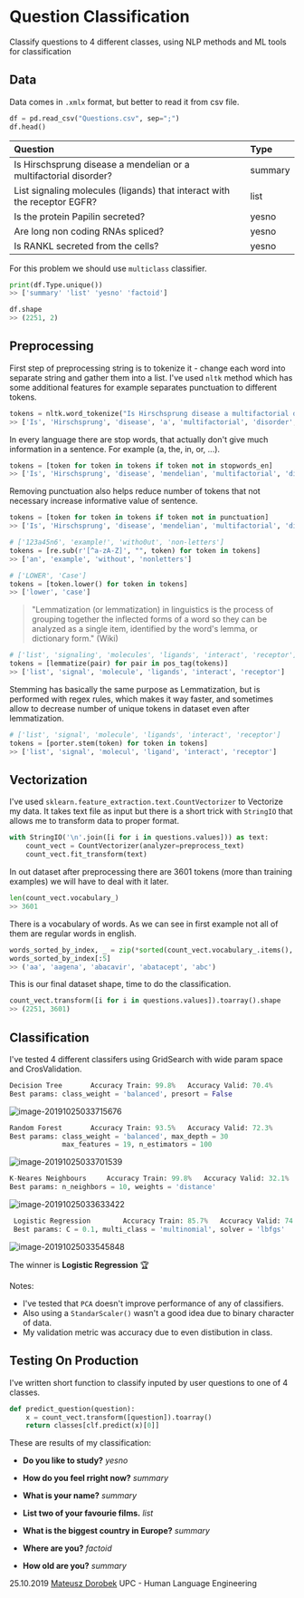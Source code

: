 # Question Classification

Classify questions to 4 different classes, using NLP methods and ML tools for classification

## Data

Data comes in `.xmlx` format, but better to read it from csv file.

```python
df = pd.read_csv("Questions.csv", sep=";")
df.head()
```
| Question                                                     | Type    |
| :----------------------------------------------------------- | :------ |
| Is Hirschsprung disease a mendelian or a multifactorial disorder? | summary |
| List signaling molecules (ligands) that interact with the receptor EGFR? | list    |
| Is the protein Papilin secreted?                             | yesno   |
| Are long non coding RNAs spliced?                            | yesno   |
| Is RANKL secreted from the cells?                            | yesno   |

For this problem we should use `multiclass` classifier.
```python
print(df.Type.unique())
>> ['summary' 'list' 'yesno' 'factoid']
```
```python
df.shape
>> (2251, 2)
```

## Preprocessing
First step of preprocessing string is to tokenize it - change each word into separate string and gather them into a list. I've used `nltk` method which has some additional features for example separates punctuation to different tokens. 
```python
tokens = nltk.word_tokenize("Is Hirschsprung disease a multifactorial disorder?")
>> ['Is', 'Hirschsprung', 'disease', 'a', 'multifactorial', 'disorder', '?']
```
In every language there are stop words, that actually don't give much information in a sentence. For example (a, the, in, or, ...).
```python
tokens = [token for token in tokens if token not in stopwords_en]
>> ['Is', 'Hirschsprung', 'disease', 'mendelian', 'multifactorial', 'disorder', '?']
```
Removing punctuation also helps reduce number of tokens that not necessary increase informative value of sentence.
```python
tokens = [token for token in tokens if token not in punctuation]
>> ['Is', 'Hirschsprung', 'disease', 'mendelian', 'multifactorial', 'disorder']
```

```python
# ['123a45n6', 'example!', 'witho0ut', 'non-letters']
tokens = [re.sub(r'[^a-zA-Z]', "", token) for token in tokens]
>> ['an', 'example', 'without', 'nonletters']
```

```python
# ['LOWER', 'Case']
tokens = [token.lower() for token in tokens]
>> ['lower', 'case']
```
> "Lemmatization (or lemmatization) in linguistics is the process of grouping together the inflected forms of a word so they can be analyzed as a single item, identified by the word's lemma, or dictionary form." (Wiki)

```python
# ['list', 'signaling', 'molecules', 'ligands', 'interact', 'receptor']
tokens = [lemmatize(pair) for pair in pos_tag(tokens)]
>> ['list', 'signal', 'molecule', 'ligands', 'interact', 'receptor']
```
Stemming has basically the same purpose as Lemmatization, but is performed with regex rules, which makes it way faster, and sometimes allow to decrease number of unique tokens in dataset even after lemmatization.
```python
# ['list', 'signal', 'molecule', 'ligands', 'interact', 'receptor']
tokens = [porter.stem(token) for token in tokens]
>> ['list', 'signal', 'molecul', 'ligand', 'interact', 'receptor']
```

## Vectorization

I've used `sklearn.feature_extraction.text.CountVectorizer` to Vectorize my data. It takes text file as input but there is a short trick with `StringIO` that allows me to transform data to proper format.

```python
with StringIO('\n'.join([i for i in questions.values])) as text:
    count_vect = CountVectorizer(analyzer=preprocess_text)
    count_vect.fit_transform(text)
```
In out dataset after preprocessing there are 3601 tokens (more than training examples) we will have to deal with it later.
```python
len(count_vect.vocabulary_)
>> 3601
```
There is a vocabulary of words. As we can see in first example not all of them are regular words in english.
```python
words_sorted_by_index, _ = zip(*sorted(count_vect.vocabulary_.items(), key=itemgetter(1)))
words_sorted_by_index[:5]
>> ('aa', 'aagena', 'abacavir', 'abatacept', 'abc')

```
This is our final dataset shape, time to do the classification.
```python
count_vect.transform([i for i in questions.values]).toarray().shape
>> (2251, 3601)
```

## Classification

I've tested 4 different classifers using GridSearch with wide param space and CrosValidation.

```python
Decision Tree		Accuracy Train: 99.8%	Accuracy Valid: 70.4%
Best params: class_weight = 'balanced', presort = False
```

![image-20191025033715676](C:\Users\Mateusz\AppData\Roaming\Typora\typora-user-images\image-20191025033715676.png)
```python
Random Forest		Accuracy Train: 93.5%	Accuracy Valid: 72.3%
Best params: class_weight = 'balanced', max_depth = 30
			 max_features = 19, n_estimators = 100
```
![image-20191025033701539](C:\Users\Mateusz\AppData\Roaming\Typora\typora-user-images\image-20191025033701539.png)
```python
K-Neares Neighbours		Accuracy Train: 99.8%	Accuracy Valid: 32.1%
Best params: n_neighbors = 10, weights = 'distance'
```
![image-20191025033633422](C:\Users\Mateusz\AppData\Roaming\Typora\typora-user-images\image-20191025033633422.png)
```python
 Logistic Regression		Accuracy Train: 85.7%	Accuracy Valid: 74.6%
 Best params: C = 0.1, multi_class = 'multinomial', solver = 'lbfgs'
```

![image-20191025033545848](C:\Users\Mateusz\AppData\Roaming\Typora\typora-user-images\image-20191025033545848.png)

The winner is **Logistic Regression** 🏆

Notes:

* I've tested that `PCA` doesn't improve performance of any of classifiers.
* Also using a `StandarScaler()` wasn't a good idea due to binary character of data.
* My validation metric was accuracy due to even distibution in class.

## Testing On Production

I've written short function to classify inputed by user questions to one of 4 classes.

```python
def predict_question(question):
    x = count_vect.transform([question]).toarray()
    return classes[clf.predict(x)[0]]
```

These are results of my classification:

- **Do you like to study?** *yesno*

- **How do you feel rright now?** *summary*

- **What is your name?** *summary*

- **List two of your favourie films.** *list*

- **What is the biggest country in Europe?** *summary*

- **Where are you?** *factoid*

- **How old are you?** *summary*

  

25.10.2019 [Mateusz Dorobek](https://mateuszdorobek.github.io) UPC - Human Language Engineering